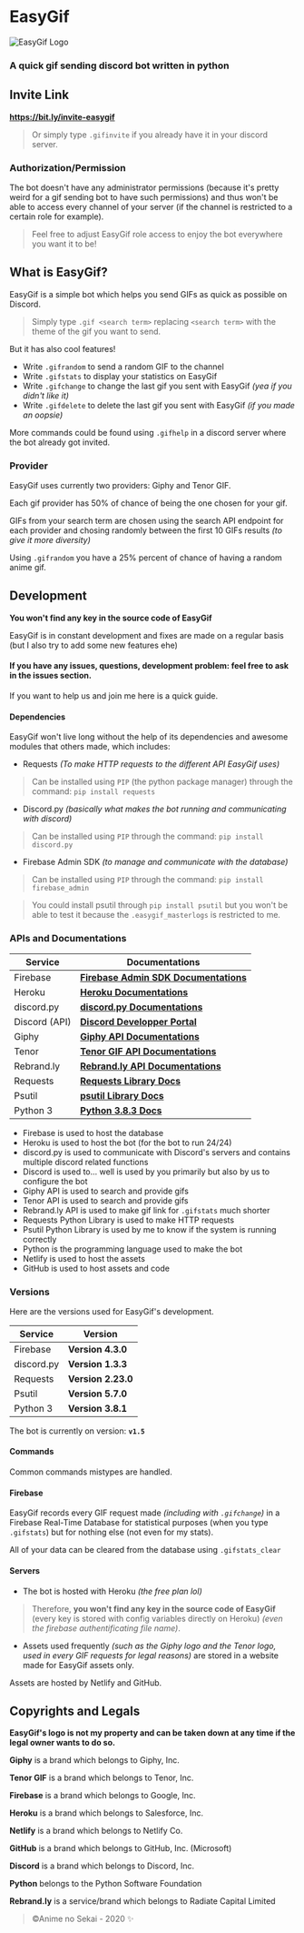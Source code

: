 # EasyGif
![EasyGif Logo](https://easygif-assets.netlify.app/assets/public/logos/easygif/easygif_logo.jpg)
 
 ### **A quick gif sending discord bot written in python**

## Invite Link
**https://bit.ly/invite-easygif**

> Or simply type `.gifinvite` if you already have it in your discord server.

### Authorization/Permission
The bot doesn't have any administrator permissions (because it's pretty weird for a gif sending bot to have such permissions) and thus won't be able to access every channel of your server (if the channel is restricted to a certain role for example).

> Feel free to adjust EasyGif role access to enjoy the bot everywhere you want it to be!

## What is EasyGif?
EasyGif is a simple bot which helps you send GIFs as quick as possible on Discord.
> Simply type `.gif <search term>` replacing `<search term>` with the theme of the gif you want to send.

But it has also cool features!
- Write `.gifrandom` to send a random GIF to the channel
- Write `.gifstats` to display your statistics on EasyGif
- Write `.gifchange` to change the last gif you sent with EasyGif *(yea if you didn't like it)*
- Write `.gifdelete` to delete the last gif you sent with EasyGif *(if you made an oopsie)*

More commands could be found using `.gifhelp` in a discord server where the bot already got invited.

### Provider
EasyGif uses currently two providers: Giphy and Tenor GIF.

Each gif provider has 50% of chance of being the one chosen for your gif.

GIFs from your search term are chosen using the search API endpoint for each provider and chosing randomly between the first 10 GIFs results *(to give it more diversity)*


Using `.gifrandom` you have a 25% percent of chance of having a random anime gif.

## Development

**You won't find any key in the source code of EasyGif** 

EasyGif is in constant development and fixes are made on a regular basis (but I also try to add some new features ehe)

#### If you have any issues, questions, development problem: feel free to ask in the issues section.

If you want to help us and join me here is a quick guide.

#### Dependencies
EasyGif won't live long without the help of its dependencies and awesome modules that others made, which includes:
- Requests *(To make HTTP requests to the different API EasyGif uses)*
> Can be installed using `PIP` (the python package manager) through the command: `pip install requests`
- Discord.py *(basically what makes the bot running and communicating with discord)*
> Can be installed using `PIP` through the command: `pip install discord.py`
- Firebase Admin SDK *(to manage and communicate with the database)*
> Can be installed using `PIP` through the command: `pip install firebase_admin`

> You could install psutil through `pip install psutil` but you won't be able to test it because the `.easygif_masterlogs` is restricted to me. 

### APIs and Documentations
Service | Documentations
------------ | -------------
Firebase | [**Firebase Admin SDK Documentations**](https://firebase.google.com/docs/database/admin/start)
Heroku | [**Heroku Documentations**](https://devcenter.heroku.com/categories/reference)
discord.py | [**discord.py Documentations**](https://discordpy.readthedocs.io/en/latest/index.html#)
Discord (API) | [**Discord Developper Portal**](https://discord.com/developers/docs/intro)
Giphy | [**Giphy API Documentations**](https://developers.giphy.com/docs/api#quick-start-guide)
Tenor | [**Tenor GIF API Documentations**](https://tenor.com/gifapi/documentation)
Rebrand.ly | [**Rebrand.ly API Documentations**](https://developers.rebrandly.com/docs)
Requests | [**Requests Library Docs**](https://requests.readthedocs.io/en/master/)
Psutil | [**psutil Library Docs**](https://psutil.readthedocs.io/en/latest/)
Python 3 | [**Python 3.8.3 Docs**](https://docs.python.org/3/)

- Firebase is used to host the database
- Heroku is used to host the bot (for the bot to run 24/24)
- discord.py is used to communicate with Discord's servers and contains multiple discord related functions
- Discord is used to... well is used by you primarily but also by us to configure the bot
- Giphy API is used to search and provide gifs
- Tenor API is used to search and provide gifs
- Rebrand.ly API is used to make gif link for `.gifstats` much shorter
- Requests Python Library is used to make HTTP requests
- Psutil Python Library is used by me to know if the system is running correctly
- Python is the programming language used to make the bot
- Netlify is used to host the assets
- GitHub is used to host assets and code


### Versions
Here are the versions used for EasyGif's development.

Service | Version
------------ | -------------
Firebase | **Version 4.3.0**
discord.py | **Version 1.3.3**
Requests | **Version 2.23.0**
Psutil | **Version 5.7.0**
Python 3 | **Version 3.8.1**

The bot is currently on version: **`v1.5`**

#### Commands
Common commands mistypes are handled.

#### Firebase
EasyGif records every GIF request made *(including with `.gifchange`)* in a Firebase Real-Time Database for statistical purposes (when you type `.gifstats`) but for nothing else (not even for my stats).

All of your data can be cleared from the database using `.gifstats_clear`

#### Servers
- The bot is hosted with Heroku *(the free plan lol)*

> Therefore, **you won't find any key in the source code of EasyGif** (every key is stored with config variables directly on Heroku) *(even the firebase authentificating file name)*.

- Assets used frequently *(such as the Giphy logo and the Tenor logo, used in every GIF requests for legal reasons)* are stored in a website made for EasyGif assets only.

Assets are hosted by Netlify and GitHub.


## Copyrights and Legals
**EasyGif's logo is not my property and can be taken down at any time if the legal owner wants to do so.**

**Giphy** is a brand which belongs to Giphy, Inc.

**Tenor GIF** is a brand which belongs to Tenor, Inc.

**Firebase** is a brand which belongs to Google, Inc.

**Heroku** is a brand which belongs to Salesforce, Inc.

**Netlify** is a brand which belongs to Netlify Co.

**GitHub** is a brand which belongs to GitHub, Inc. (Microsoft)

**Discord** is a brand which belongs to Discord, Inc.

**Python** belongs to the Python Software Foundation

**Rebrand.ly** is a service/brand which belongs to Radiate Capital Limited


> ©Anime no Sekai - 2020 ✨
